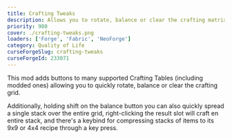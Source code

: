 ```yaml
---
title: Crafting Tweaks
description: Allows you to rotate, balance or clear the crafting matrix by the press of a button, in any (supported) crafting window.
priority: 980
cover: ./crafting-tweaks.png
loaders: ['Forge', 'Fabric', 'NeoForge']
category: Quality of Life
curseForgeSlug: crafting-tweaks
curseForgeId: 233071
---
```


This mod adds buttons to many supported Crafting Tables (including modded ones) allowing you to quickly rotate, balance or clear the crafting grid.

Additionally, holding shift on the balance button you can also quickly spread a single stack over the entire grid, right-clicking the result slot will craft en entire stack, and there's a keybind for compressing stacks of items to its 9x9 or 4x4 recipe through a key press.